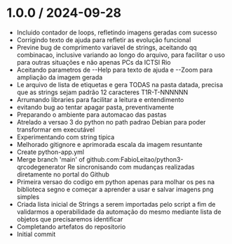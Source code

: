 
1.0.0 / 2024-09-28
==================

  * Incluido contador de loops, refletindo imagens geradas com sucesso
  * Corrigindo texto de ajuda para refletir as evolução funcional
  * Previne bug de comprimento variavel de strings, aceitando qq combinacao, inclusive variando ao longo do arquivo, para facilitar o uso para outras situações e não apenas PCs da ICTSI Rio
  * Aceitando parametros de --Help para texto de ajuda e --Zoom para ampliação da imagem gerada
  * Le arquivo de lista de etiquetas e gera TODAS na pasta datada, precisa que as strings sejam padrão 12 caracteres T1R-T-NNNNNN
  * Arrumando libraries para facilitar a leitura e entendimento
  * evitando bug ao tentar apagar pasta, preventivamente
  * Preparando o ambiente para automacao das pastas
  * Atrelado a versao 3 do python no path padrao Debian para poder transformar em executável
  * Experimentando com string tipica
  * Melhorado gitignore e aprimorada escala da imagem resuntante
  * Create python-app.yml
  * Merge branch 'main' of github.com:FabioLeitao/python3-qrcodegenerator Re sincronisando com mudanças realizadas diretamente no portal do Github
  * Primeira versao do codigo em python apenas para molhar os pes na biblioteca segno e começar a aprender a usar e salvar imagens png simples
  * Criada lista inicial de Strings a serem importadas pelo script a fim de validarmos a operabilidade da automação do mesmo mediante lista de objetos que precisaremos identificar
  * Completando artefatos do repositorio
  * Initial commit

